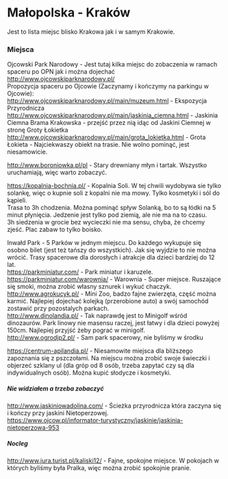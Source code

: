 # Małopolska - Kraków

Jest to lista miejsc blisko Krakowa jak i w samym Krakowie.

### Miejsca

Ojcowski Park Narodowy - Jest tutaj kilka miejsc do zobaczenia w ramach spaceru po OPN jak i można dojechać
http://www.ojcowskiparknarodowy.pl/   
Propozycja spaceru po Ojcowie (Zaczynamy i kończymy na parkingu w Ojcowie):   
http://www.ojcowskiparknarodowy.pl/main/muzeum.html - Ekspozycja Przyrodnicza   
http://www.ojcowskiparknarodowy.pl/main/jaskinia_ciemna.html - Jaskinia Ciemna
Brama Krakowska - przejść przez nią idąc od Jaskini Ciemnej w stronę Groty Łokietka   
http://www.ojcowskiparknarodowy.pl/main/grota_lokietka.html  - Grota Łokieta - Najciekwaszy obiekt na trasie. Nie wolno pominąć, jest niesamowicie.

http://www.boroniowka.pl/pl - Stary drewniany młyn i tartak. Wszystko uruchamiają, więc warto zobaczyć.

https://kopalnia-bochnia.pl/ - Kopalnia Soli. W tej chwili wydobywa sie tylko solankę, więc o kupnie soli z kopalni nie ma mowy. Tylko kosmetyki i sól do kąpieli.   
Trasa to 3h chodzenia. Można pominąć spływ Solanką, bo to są łódki na 5 minut płynięcia. Jedzenie jest tylko pod ziemią, ale nie ma na to czasu.   
3h siedzenia w grocie bez wycieczki nie ma sensu, chyba, że chcemy zjeść. Plac zabaw to tylko boisko.

Inwałd Park - 5 Parków w jednym miejscu. Do każdego wykupuje się osobno bilet (jest też tańszy do wszystkich). Jak się wyjdzie to nie można wrócić. Trasy spacerowe dla dorosłych i atrakcje dla dzieci bardziej do 12 lat.   
https://parkminiatur.com/ - Park miniatur i karuzele.   
https://parkminiatur.com/warownia/ - Warownia - Super miejsce. Ruszające się smoki, można zrobić własny sznurek i wykuć chaczyk.   
http://www.agrokucyk.pl/ - Mini Zoo, badzo fajne zwierzęta, część można karmić. Najlepiej dojechać kolejką (przerobione auto) a swój samochód zostawić przy pozostalych parkach.   
http://www.dinolandia.pl/ - Tak naprawdę jest to Minigolf wśród dinozaurów. Park linowy nie masensu raczej, jest łatwy i dla dzieci powyżej 150cm. Najlepiej przyjść żeby pograć w minigolf.   
http://www.ogrodjp2.pl/ -  Sam park spacerowy, nie byliśmy w środku   

https://centrum-apilandia.pl/ - Niesamowite miejsca dla bliższego zapoznania się z pszczołami. Na miejscu można zrobić swoje świeczki i objerzeć szklany ul (dla gróp od 8 osób, trzeba zapytać czy są dla indywidualnych osób). Można kupić słodycze i kosmetyki.

##### Nie widziałem a trzeba zobaczyć
http://www.jaskiniowadolina.com/  - Ścieżka przyrodnicza która zaczyna się i kończy przy jaskini Nietoperzowej.    
https://www.ojcow.pl/informator-turystyczny/jaskinie/jaskinia-nietoperzowa-953

##### Nocleg
http://www.jura.turist.pl/kaliski12/  - Fajne, spokojne miejsce. W pokojach w których byliśmy była Pralka, więc można zrobić spokojnie pranie.
